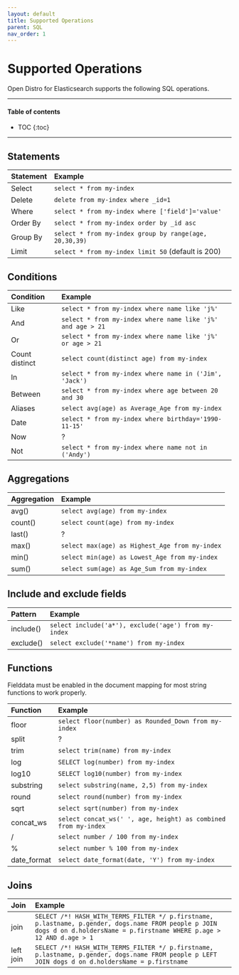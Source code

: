 ```yaml
---
layout: default
title: Supported Operations
parent: SQL
nav_order: 1
---
```


# Supported Operations

Open Distro for Elasticsearch supports the following SQL operations.


---

#### Table of contents
- TOC
{:toc}


---

## Statements

Statement | Example
:--- | :---
Select | `select * from my-index`
Delete | `delete from my-index where _id=1`
Where | `select * from my-index where ['field']='value'`
Order By | `select * from my-index order by _id asc`
Group By | `select * from my-index group by range(age, 20,30,39)`
Limit | `select * from my-index limit 50` (default is 200)


## Conditions

Condition | Example
:--- | :---
Like | `select * from my-index where name like 'j%'`
And | `select * from my-index where name like 'j%' and age > 21`
Or | `select * from my-index where name like 'j%' or age > 21`
Count distinct | `select count(distinct age) from my-index`
In | `select * from my-index where name in ('Jim', 'Jack')`
Between | `select * from my-index where age between 20 and 30`
Aliases | `select avg(age) as Average_Age from my-index`
Date | `select * from my-index where birthday='1990-11-15'`
Now | ?
Not | `select * from my-index where name not in ('Andy')`


## Aggregations

Aggregation | Example
:--- | :---
avg() | `select avg(age) from my-index`
count() | `select count(age) from my-index`
last() | ?
max() | `select max(age) as Highest_Age from my-index`
min() | `select min(age) as Lowest_Age from my-index`
sum() | `select sum(age) as Age_Sum from my-index`


## Include and exclude fields

Pattern | Example
:--- | :---
include() | `select include('a*'), exclude('age') from my-index`
exclude() | `select exclude('*name') from my-index`


## Functions

Fielddata must be enabled in the document mapping for most string functions to work properly.

Function | Example
:--- | :---
floor | `select floor(number) as Rounded_Down from my-index`
split | ?
trim | `select trim(name) from my-index`
log | `SELECT log(number) from my-index`
log10 | `SELECT log10(number) from my-index`
substring | `select substring(name, 2,5) from my-index`
round | `select round(number) from my-index`
sqrt | `select sqrt(number) from my-index`
concat_ws | `select concat_ws(' ', age, height) as combined from my-index`
/ | `select number / 100 from my-index`
% | `select number % 100 from my-index`
date\_format | `select date_format(date, 'Y') from my-index`


## Joins

Join | Example
:--- | :---
join | `SELECT /*! HASH_WITH_TERMS_FILTER */ p.firstname, p.lastname, p.gender, dogs.name FROM people p JOIN dogs d on d.holdersName = p.firstname WHERE p.age > 12 AND d.age > 1`
left join | `SELECT /*! HASH_WITH_TERMS_FILTER */ p.firstname, p.lastname, p.gender, dogs.name FROM people p LEFT JOIN dogs d on d.holdersName = p.firstname`
